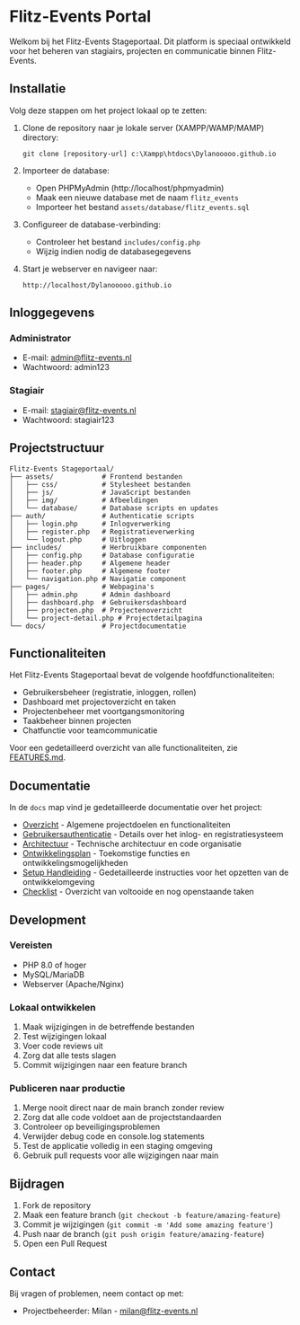 # Flitz-Events Portal

Welkom bij het Flitz-Events Stageportaal. Dit platform is speciaal ontwikkeld voor het beheren van stagiairs, projecten en communicatie binnen Flitz-Events.

## Installatie

Volg deze stappen om het project lokaal op te zetten:

1. Clone de repository naar je lokale server (XAMPP/WAMP/MAMP) directory:
   ```
   git clone [repository-url] c:\Xampp\htdocs\Dylanooooo.github.io
   ```

2. Importeer de database:
   - Open PHPMyAdmin (http://localhost/phpmyadmin)
   - Maak een nieuwe database met de naam `flitz_events`
   - Importeer het bestand `assets/database/flitz_events.sql`

3. Configureer de database-verbinding:
   - Controleer het bestand `includes/config.php`
   - Wijzig indien nodig de databasegegevens

4. Start je webserver en navigeer naar:
   ```
   http://localhost/Dylanooooo.github.io
   ```

## Inloggegevens

### Administrator
- E-mail: admin@flitz-events.nl
- Wachtwoord: admin123

### Stagiair
- E-mail: stagiair@flitz-events.nl
- Wachtwoord: stagiair123

## Projectstructuur

```
Flitz-Events Stageportaal/
├── assets/            # Frontend bestanden
│   ├── css/           # Stylesheet bestanden
│   ├── js/            # JavaScript bestanden
│   ├── img/           # Afbeeldingen
│   └── database/      # Database scripts en updates
├── auth/              # Authenticatie scripts
│   ├── login.php      # Inlogverwerking
│   ├── register.php   # Registratieverwerking
│   └── logout.php     # Uitloggen
├── includes/          # Herbruikbare componenten
│   ├── config.php     # Database configuratie
│   ├── header.php     # Algemene header
│   ├── footer.php     # Algemene footer
│   └── navigation.php # Navigatie component
├── pages/             # Webpagina's
│   ├── admin.php      # Admin dashboard
│   ├── dashboard.php  # Gebruikersdashboard
│   ├── projecten.php  # Projectenoverzicht
│   └── project-detail.php # Projectdetailpagina
└── docs/              # Projectdocumentatie
```

## Functionaliteiten

Het Flitz-Events Stageportaal bevat de volgende hoofdfunctionaliteiten:

- Gebruikersbeheer (registratie, inloggen, rollen)
- Dashboard met projectoverzicht en taken
- Projectenbeheer met voortgangsmonitoring
- Taakbeheer binnen projecten
- Chatfunctie voor teamcommunicatie

Voor een gedetailleerd overzicht van alle functionaliteiten, zie [FEATURES.md](FEATURES.md).

## Documentatie

In de `docs` map vind je gedetailleerde documentatie over het project:

- [Overzicht](docs/overzicht.md) - Algemene projectdoelen en functionaliteiten
- [Gebruikersauthenticatie](docs/authenticatie.md) - Details over het inlog- en registratiesysteem
- [Architectuur](docs/architectuur.md) - Technische architectuur en code organisatie
- [Ontwikkelingsplan](docs/ontwikkelingsplan.md) - Toekomstige functies en ontwikkelingsmogelijkheden
- [Setup Handleiding](docs/setup.md) - Gedetailleerde instructies voor het opzetten van de ontwikkelomgeving
- [Checklist](docs/checklist.md) - Overzicht van voltooide en nog openstaande taken

## Development

### Vereisten
- PHP 8.0 of hoger
- MySQL/MariaDB
- Webserver (Apache/Nginx)

### Lokaal ontwikkelen
1. Maak wijzigingen in de betreffende bestanden
2. Test wijzigingen lokaal
3. Voer code reviews uit
4. Zorg dat alle tests slagen
5. Commit wijzigingen naar een feature branch

### Publiceren naar productie
1. Merge nooit direct naar de main branch zonder review
2. Zorg dat alle code voldoet aan de projectstandaarden
3. Controleer op beveiligingsproblemen
4. Verwijder debug code en console.log statements
5. Test de applicatie volledig in een staging omgeving
6. Gebruik pull requests voor alle wijzigingen naar main

## Bijdragen

1. Fork de repository
2. Maak een feature branch (`git checkout -b feature/amazing-feature`)
3. Commit je wijzigingen (`git commit -m 'Add some amazing feature'`)
4. Push naar de branch (`git push origin feature/amazing-feature`)
5. Open een Pull Request

## Contact

Bij vragen of problemen, neem contact op met:
- Projectbeheerder: Milan - milan@flitz-events.nl